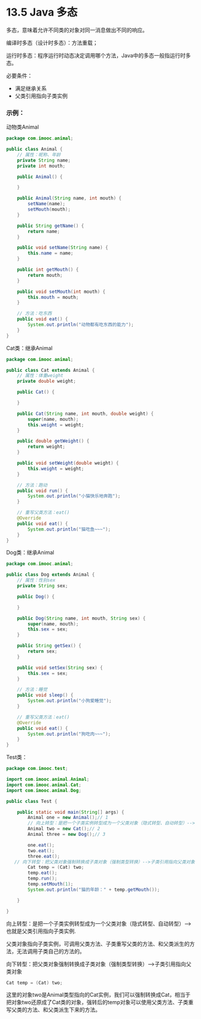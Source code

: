 # 13.5 Java 多态

多态，意味着允许不同类的对象对同一消息做出不同的响应。

编译时多态（设计时多态）：方法重载；

运行时多态：程序运行时动态决定调用哪个方法，Java中的多态一般指运行时多态。

必要条件：

- 满足继承关系
- 父类引用指向子类实例

### 示例：

动物类Animal

```java
package com.imooc.animal;

public class Animal {
	// 属性：昵称、年龄
	private String name;
	private int mouth;

	public Animal() {

	}

	public Animal(String name, int mouth) {
		setName(name);
		setMouth(mouth);
	}

	public String getName() {
		return name;
	}

	public void setName(String name) {
		this.name = name;
	}

	public int getMouth() {
		return mouth;
	}

	public void setMouth(int mouth) {
		this.mouth = mouth;
	}

	// 方法：吃东西
	public void eat() {
		System.out.println("动物都有吃东西的能力");
	}
}

```

Cat类：继承Animal

```java
package com.imooc.animal;

public class Cat extends Animal {
	// 属性：体重weight
	private double weight;

	public Cat() {

	}

	public Cat(String name, int mouth, double weight) {
		super(name, mouth);
		this.weight = weight;
	}

	public double getWeight() {
		return weight;
	}

	public void setWeight(double weight) {
		this.weight = weight;
	}

	// 方法：跑动
	public void run() {
		System.out.println("小猫快乐地奔跑");
	}

	// 重写父类方法：eat()
	@Override
	public void eat() {
		System.out.println("猫吃鱼~~~");
	}
}
```

Dog类：继承Animal

```java
package com.imooc.animal;

public class Dog extends Animal {
	// 属性：性别sex
	private String sex;

	public Dog() {

	}

	public Dog(String name, int mouth, String sex) {
		super(name, mouth);
		this.sex = sex;
	}

	public String getSex() {
		return sex;
	}

	public void setSex(String sex) {
		this.sex = sex;
	}

	// 方法：睡觉
	public void sleep() {
		System.out.println("小狗爱睡觉");
	}

	// 重写父类方法：eat()
	@Override
	public void eat() {
		System.out.println("狗吃肉~~~");
	}
}
```

Test类：

```java
package com.imooc.test;

import com.imooc.animal.Animal;
import com.imooc.animal.Cat;
import com.imooc.animal.Dog;

public class Test {

	public static void main(String[] args) {
		Animal one = new Animal();// 1
		// 向上转型：是把一个子类实例转型成为一个父类对象（隐式转型、自动转型）-->也就是父类引用指向子类实例
		Animal two = new Cat();// 2
		Animal three = new Dog();// 3

		one.eat();
		two.eat();
		three.eat();
   // 向下转型：把父类对象强制转换成子类对象（强制类型转换）-->子类引用指向父类对象
		Cat temp = (Cat) two;
		temp.eat();
		temp.run();
		temp.setMouth(1);
		System.out.println("猫的年龄：" + temp.getMouth());

	}

}

```

向上转型：是把一个子类实例转型成为一个父类对象（隐式转型、自动转型）-->也就是父类引用指向子类实例.

父类对象指向子类实例，可调用父类方法、子类重写父类的方法、和父类派生的方法，无法调用子类自己的方法的。

向下转型：把父类对象强制转换成子类对象（强制类型转换）-->子类引用指向父类对象

```java
Cat temp = (Cat) two;
```

这里的对象two是Animal类型指向的Cat实例，我们可以强制转换成Cat，相当于把对象two还原成了Cat类的对象，强转后的temp对象可以使用父类方法、子类重写父类的方法、和父类派生下来的方法。